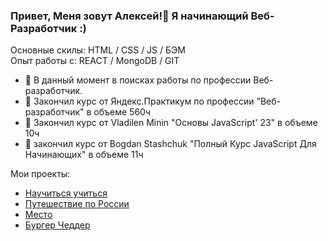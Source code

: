 ### Привет, Меня зовут Алексей!👋 Я начинающий Веб-Разработчик :)

Основные скилы:
HTML / CSS / JS / БЭМ  
Опыт работы с:
REACT / MongoDB / GIT

- 🔭 В данный момент в поисках работы по профессии Веб-разработчик.
- 🌱 Закончил курс от Яндекс.Практикум по профессии "Веб-разработчик" в объеме 560ч
- 🌱 Закончил курс от Vladilen Minin "Основы JavaScript' 23" в объеме 10ч
- 🌱 закончил курс от Bogdan Stashchuk "Полный Курс JavaScript Для Начинающих" в объеме 11ч

Мои проекты:
* [Научиться учиться](https://github.com/Shum-Ok/how-to-learn)
* [Путешествие по России](https://github.com/Shum-Ok/yet-another-project)
* [Место](https://github.com/Shum-Ok/mesto)
* [Бургер Чеддер](https://github.com/Shum-Ok/burger-chedder)

